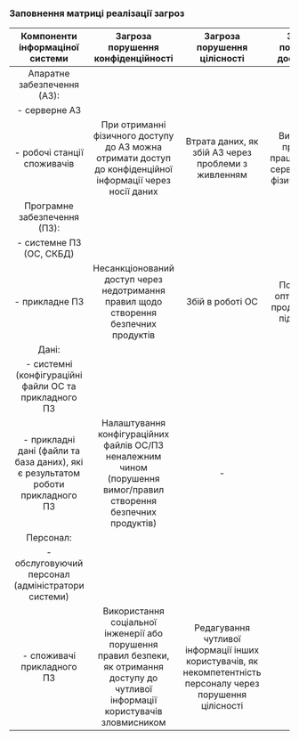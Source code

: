 ### Заповнення матриці реалізації загроз
|                                                        Компоненти інформаціної системи                                                       |                                                  Загроза порушення конфіденційності                                                   |                                         Загроза   порушення   цілісності                                       |                    Загроза   порушення  доступності                 |
|:--------------------------------------------------------------------------------------------------------------------------------------------:|:-------------------------------------------------------------------------------------------------------------------------------------:|:--------------------------------------------------------------------------------------------------------------:|:-------------------------------------------------------------------:|
| Апаратне забезпечення (АЗ):														       |																       |														| 								      |
| - серверне АЗ                                                                                                                                |																       |														| 								      |
| - робочі станції споживачів                                                                       					       |              При отриманні фізичного доступу до АЗ можна отримати доступ до конфіденційної інформації через носії даних               |                               Втрата даних, як збій АЗ через проблеми з живленням                              | Виникнення проблем з працездатністю сервера(-ів) на фізичному рівні |
| Програмне забезпечення (ПЗ):														       |																       |														| 								      |
| - системне ПЗ (ОС, СКБД) 														       |																       |														| 								      |
| - прикладне ПЗ                                                                        						       |                         Несанкціонований доступ через недотримання правил щодо створення безпечних  продуктів                         |                                                Збій в роботі ОС                                                |        Погіршення оптимізації та продуктивність  під час атак       |
| Дані: 																       |																       |														| 								      |
| - системні (конфігураційні файли ОС та прикладного ПЗ											       |																       |														| 								      |
| - прикладні дані (файли та база даних), які є результатом роботи прикладного ПЗ							       |           Налаштування конфігураційних файлів ОС/ПЗ неналежним чином (порушення вимог/правил створення безпечних продуктів)           |                                                        -                                                       |                                  -                                  |
| Персонал:																       |																       |														|								      |
| - обслуговуючий персонал (адміністратори системи)											       |																       |														| 								      |
| - споживачі прикладного ПЗ                                                     							       | Використання соціальної інженерії або порушення правил безпеки, як отримання доступу до чутливої інформації користувачів зловмисником | Редагування чутливої інформації інших користувачів,  як некомпетентність персоналу через порушення цілісності |                                  -                                  |
